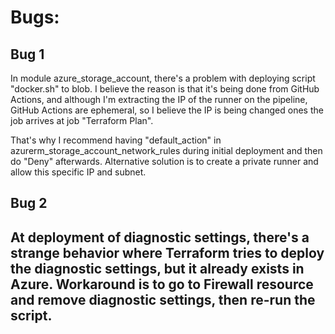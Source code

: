 # Bugs:
## Bug 1
In module azure_storage_account, there's a problem with deploying script "docker.sh" to blob. I believe the reason is that it's being done from GitHub Actions, and although I'm extracting the IP of the runner on the pipeline, GitHub Actions are ephemeral, so I believe the IP is being changed ones the job arrives at job "Terraform Plan".

That's why I recommend having "default_action" in azurerm_storage_account_network_rules during initial deployment and then do "Deny" afterwards. Alternative solution is to create a private runner and allow this specific IP and subnet.


## Bug 2
At deployment of diagnostic settings, there's a strange behavior where Terraform tries to deploy the diagnostic settings, but it already exists in Azure. Workaround is to go to Firewall resource and remove diagnostic settings, then re-run the script.
-----

